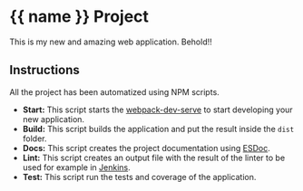 # {{ name }} Project

This is my new and amazing web application. Behold!!

## Instructions

All the project has been automatized using NPM scripts.

*   __Start:__ This script starts the [webpack-dev-serve](https://github.com/webpack/webpack-dev-server) to start developing your new application.
*   __Build:__ This script builds the application and put the result inside the `dist` folder.
*   __Docs:__ This script creates the project documentation using [ESDoc](https://esdoc.org/).
*   __Lint:__ This script creates an output file with the result of the linter to be used for example in [Jenkins](https://jenkins.io/).
*   __Test:__ This script run the tests and coverage of the application.
